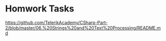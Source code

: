 # Homwork Tasks
https://github.com/TelerikAcademy/CSharp-Part-2/blob/master/06.%20Strings%20and%20Text%20Processing/README.md
